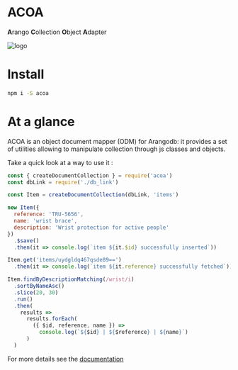 # ACOA
<b>A</b>rango <b>C</b>ollection <b>O</b>bject <b>A</b>dapter

![logo](https://janouma.github.io/acoa/logo.jpg)

# Install
```bash
npm i -S acoa
```

# At a glance
ACOA is an object document mapper (ODM) for Arangodb: it provides a set of utilities allowing to manipulate collection through js classes and objects.

Take a quick look at a way to use it :

```javascript
const { createDocumentCollection } = require('acoa')
const dbLink = require('./db_link')

const Item = createDocumentCollection(dbLink, 'items')

new Item({
  reference: 'TRU-5656',
  name: 'wrist brace',
  description: 'Wrist protection for active people'
})
  .$save()
  .then(it => console.log(`item ${it.$id} successfully inserted`))
```

```javascript
Item.get('items/uydgldq467qsde89==')
  .then(it => console.log(`item ${it.reference} successfully fetched`))
```

```javascript
Item.findByDescriptionMatching(/wrist/i)
  .sortByNameAsc()
  .slice(20, 30)
  .run()
  .then(
    results =>
      results.forEach(
        ({ $id, reference, name }) =>
          console.log(`${$id} | ${$reference} | ${name}`)
      )
  )

```

For more details see the [documentation](https://github.com/janouma/acoa/blob/master/doc/summary.md)

